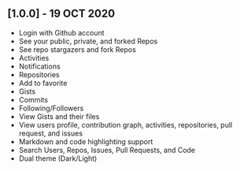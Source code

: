## [1.0.0] - 19 OCT 2020

* Login with Github account
* See your public, private, and forked Repos
* See repo stargazers and fork Repos
* Activities
* Notifications
* Repositories
* Add to favorite
* Gists
* Commits
* Following/Followers
* View Gists and their files
* View users profile, contribution graph, activities, repositories, pull request, and issues
* Markdown and code highlighting support
* Search Users, Repos, Issues, Pull Requests, and Code
* Dual theme (Dark/Light)
